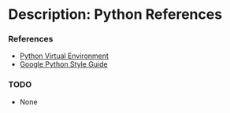 # Description: Python References

### References
* [Python Virtual Environment](https://github.com/vikash-india/UnixNotes2Myself/blob/master/src/sysadmin/system/P012_setup_python_virtual_environment.md)
* [Google Python Style Guide](https://github.com/google/styleguide/blob/gh-pages/pyguide.md)

### TODO
* None

